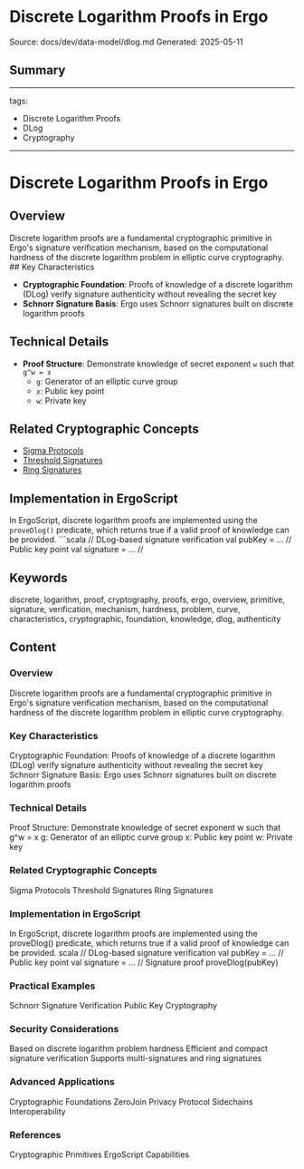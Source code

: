 # Discrete Logarithm Proofs in Ergo
Source: docs/dev/data-model/dlog.md
Generated: 2025-05-11

## Summary
---
tags:
  - Discrete Logarithm Proofs
  - DLog
  - Cryptography
---

# Discrete Logarithm Proofs in Ergo

## Overview

Discrete logarithm proofs are a fundamental cryptographic primitive in Ergo's signature verification mechanism, based on the computational hardness of the discrete logarithm problem in elliptic curve cryptography. ## Key Characteristics

- **Cryptographic Foundation**: Proofs of knowledge of a discrete logarithm (DLog) verify signature authenticity without revealing the secret key
- **Schnorr Signature Basis**: Ergo uses Schnorr signatures built on discrete logarithm proofs

## Technical Details

- **Proof Structure**: Demonstrate knowledge of secret exponent `w` such that `g^w = x`
  - `g`: Generator of an elliptic curve group
  - `x`: Public key point
  - `w`: Private key

## Related Cryptographic Concepts

- [Sigma Protocols](sigma.md)
- [Threshold Signatures](threshold.md)
- [Ring Signatures](ring.md)

## Implementation in ErgoScript

In ErgoScript, discrete logarithm proofs are implemented using the `proveDlog()` predicate, which returns true if a valid proof of knowledge can be provided. ```scala
// DLog-based signature verification
val pubKey = ...  // Public key point
val signature = ...  //

## Keywords
discrete, logarithm, proof, cryptography, proofs, ergo, overview, primitive, signature, verification, mechanism, hardness, problem, curve, characteristics, cryptographic, foundation, knowledge, dlog, authenticity

## Content
### Overview
Discrete logarithm proofs are a fundamental cryptographic primitive in Ergo's signature verification mechanism, based on the computational hardness of the discrete logarithm problem in elliptic curve cryptography.

### Key Characteristics
Cryptographic Foundation: Proofs of knowledge of a discrete logarithm (DLog) verify signature authenticity without revealing the secret key
Schnorr Signature Basis: Ergo uses Schnorr signatures built on discrete logarithm proofs

### Technical Details
Proof Structure: Demonstrate knowledge of secret exponent w such that g^w = x
g: Generator of an elliptic curve group
x: Public key point
w: Private key

### Related Cryptographic Concepts
Sigma Protocols
Threshold Signatures
Ring Signatures

### Implementation in ErgoScript
In ErgoScript, discrete logarithm proofs are implemented using the proveDlog() predicate, which returns true if a valid proof of knowledge can be provided.
scala
// DLog-based signature verification
val pubKey = ...  // Public key point
val signature = ...  // Signature proof
proveDlog(pubKey)

### Practical Examples
Schnorr Signature Verification
Public Key Cryptography

### Security Considerations
Based on discrete logarithm problem hardness
Efficient and compact signature verification
Supports multi-signatures and ring signatures

### Advanced Applications
Cryptographic Foundations
ZeroJoin Privacy Protocol
Sidechains Interoperability

### References
Cryptographic Primitives
ErgoScript Capabilities
